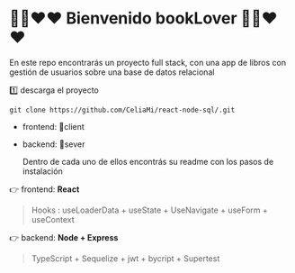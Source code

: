 #  📖📖❤❤ Bienvenido bookLover 📖📖❤❤

En este repo encontrarás un proyecto full stack, con una app de libros con gestión de usuarios sobre una base de datos relacional

1️⃣ descarga el proyecto

```
git clone https://github.com/CeliaMi/react-node-sql/.git
```


- frontend: 📁client
- backend: 📁sever

  Dentro de cada uno de ellos encontrás su readme con los pasos de instalación
>
👉 frontend: **React**
>Hooks : useLoaderData + useState + UseNavigate + useForm + useContext
>
 👉 backend: **Node + Express** 
> TypeScript + Sequelize + jwt + bycript + Supertest 
